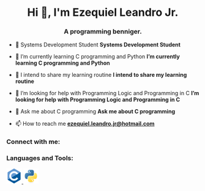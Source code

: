 <h1 align="center">Hi 👋, I'm Ezequiel Leandro Jr.</h1>
<h3 align="center">A programming benniger.</h3>

- 🔭 Systems Development Student **Systems Development Student**

- 🌱 I’m currently learning C programming and Python **I’m currently learning C programming and Python**

- 👯 I intend to share my learning routine **I intend to share my learning routine**

- 🤝 I’m looking for help with Programming Logic and Programming in C **I’m looking for help with Programming Logic and Programming in C**

- 💬 Ask me about C programming **Ask me about C programming**

- 📫 How to reach me **ezequiel.leandro.jr@hotmail.com**

<h3 align="left">Connect with me:</h3>
<p align="left">
</p>

<h3 align="left">Languages and Tools:</h3>
<p align="left"> <a href="https://www.cprogramming.com/" target="_blank" rel="noreferrer"> <img src="https://raw.githubusercontent.com/devicons/devicon/master/icons/c/c-original.svg" alt="c" width="40" height="40"/> </a> <a href="https://www.python.org" target="_blank" rel="noreferrer"> <img src="https://raw.githubusercontent.com/devicons/devicon/master/icons/python/python-original.svg" alt="python" width="40" height="40"/> </a> </p>

<!---
Ezequiel-leandro-jr/Ezequiel-leandro-jr is a ✨ special ✨ repository because its `README.md` (this file) appears on your GitHub profile.
You can click the Preview link to take a look at your changes.
--->
